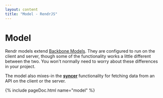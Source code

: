 ```yaml
---
layout: content
title: "Model - RendrJS"
---
```


# Model

Rendr models extend [Backbone Models](http://backbonejs.org#Model).  They are configured to run on the client and server, though some of the functionality works a little different between the two.  You won't normally need to worry about these differences in your project.

The model also mixes-in the **[syncer](/syncer)** functionality for fetching data from an API on the client or the server.

{% include pageDoc.html name="model" %}
